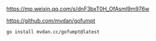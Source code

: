 https://mp.weixin.qq.com/s/dnF3bxT0H_OfAsml9m976w

https://github.com/mvdan/gofumpt

```
go install mvdan.cc/gofumpt@latest
```
